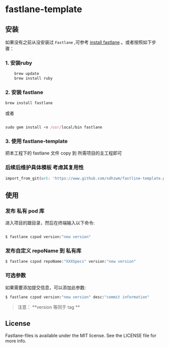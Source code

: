 # fastlane-template

## 安装

如果没有之前从没安装过 `Fastlane` ,可参考  [install fastlane](https://docs.fastlane.tools/getting-started/ios/setup/) 。或者按照如下步骤：

### 1. 安装ruby

```ruby
    brew update
    brew install ruby
```

### 2. 安装 fastlane


```ruby
brew install fastlane
```
或者

```ruby

sudo gem install -n /usr/local/bin fastlane

```

### 3. 使用 fastlane-template

把本工程下的 fastlane 文件 copy 到 所需项目的主工程即可

### 后续后维护具体模板 考虑其复用性

```ruby
import_from_git(url: 'https://www.github.com/sdhzwm/fastline-template.git', branch: 'master')
```

## 使用

### 发布 私有 pod 库

进入项目的跟目录，然后在终端输入以下命令:

```bash

$ fastlane czpod version:"new version"

```

### 发布自定义 repoName 到 私有库

```bash
$ fastlane czpod repoName:"XXXSpecs" version:"new version"
```

### 可选参数

如果需要添加提交信息，可以添加此参数:

```bash
$ fastlane czpod version:"new version" desc:"commit information"
```


> 注意： **version 等同于 tag **

## License

Fastlane-files is available under the MIT license. See the LICENSE file for more info.
